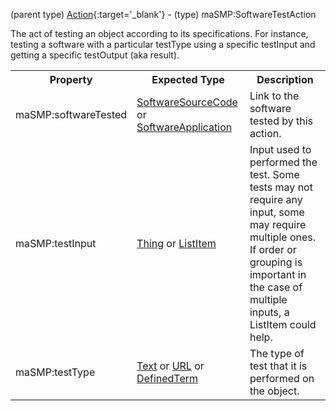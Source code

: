 (parent type) [Action](http://schema.org/Action){:target='_blank'} - (type) maSMP:SoftwareTestAction

The act of testing an object according to its specifications. For instance, testing a software with a particular testType using a specific testInput and getting a specific testOutput (aka result).

<table>
<tr><th>Property</th><th>Expected Type</th><th>Description</th></tr>
<tr><td>maSMP:softwareTested</td>
<td><a href='http://schema.org/SoftwareSourceCode' target='_blank'>SoftwareSourceCode</a> or <a href='http://schema.org/SoftwareApplication' target='_blank'>SoftwareApplication</a></td>
<td>Link to the software tested by this action.</td>
</tr>
<tr><td>maSMP:testInput</td>
<td><a href='http://schema.org/Thing' target='_blank'>Thing</a> or <a href='http://schema.org/ListItem' target='_blank'>ListItem</a></td>
<td>Input used to performed the test. Some tests may not require any input, some may require multiple ones. If order or grouping is important in the case of multiple inputs, a ListItem could help.</td>
</tr>
<tr><td>maSMP:testType</td>
<td><a href='http://schema.org/Text' target='_blank'>Text</a> or <a href='http://schema.org/URL' target='_blank'>URL</a> or <a href='http://schema.org/DefinedTerm' target='_blank'>DefinedTerm</a></td>
<td>The type of test that it is performed on the object.</td>
</tr>
</table>
